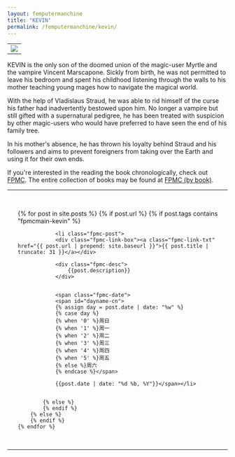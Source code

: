 ```yaml
---
layout: femputermanchine
title: "KEVIN"
permalink: /femputermanchine/kevin/
---
```


<html>
<head>
<meta charset="utf-8">

</head>

<body>

<div id="fpmc-intro">
<table class="inline-imgtbl-l">
<tr>
<td><img class="inline-img" src="{{ site.url }}/assets/tb/kevin-comraderie.jpg"></td>
</tr>
</table>
<p>KEVIN is the only son of the doomed union of the magic-user Myrtle and the vampire Vincent Marscapone. Sickly from birth, he was not permitted to leave his bedroom and spent his childhood listening through the walls to his mother teaching young mages how to navigate the magical world.</p>
<p>With the help of Vladislaus Straud, he was able to rid himself of the curse his father had inadvertently bestowed upon him. No longer a vampire but still gifted with a supernatural pedigree, he has been treated with suspicion by other magic-users who would have preferred to have seen the end of his family tree.</p>
<p>In his mother's absence, he has thrown his loyalty behind Straud and his followers and aims to prevent foreigners from taking over the Earth and using it for their own ends.</p>
<p>If you're interested in the reading the book chronologically, check out <a href="{{ '/femputermanchine/' | prepend: site.url }}">FPMC</a>. The entire collection of books may be found at <a href="{{ '/femputermanchine/books/' | prepend: site.url }}">FPMC (by book)</a>.</p>
</div>

<hr>
<br/>

<ul>
	{% for post in site.posts %}
        {% if post.url %}
			{% if post.tags contains "fpmcmain-kevin" %}

		        <li class="fpmc-post">
				<div class="fpmc-link-box"><a class="fpmc-link-txt" href="{{ post.url | prepend: site.baseurl }}">{{ post.title | truncate: 31 }}</a></div>

				<div class="fpmc-desc">
					{{post.description}}
				</div>

		
				<span class="fpmc-date">
				<span id="dayname-cn">
				{% assign day = post.date | date: "%w" %}
				{% case day %}
				{% when '0' %}周日
				{% when '1' %}周一
				{% when '2' %}周二
				{% when '3' %}周三
				{% when '4' %}周四
				{% when '5' %}周五
				{% else %}周六
				{% endcase %}</span>

				{{post.date | date: "%d %b, %Y"}}</span></li>


			{% else %}	
			{% endif %}
		{% else %}
        {% endif %}
    {% endfor %}
</ul>

<br>

<hr>


</body>
</html>





